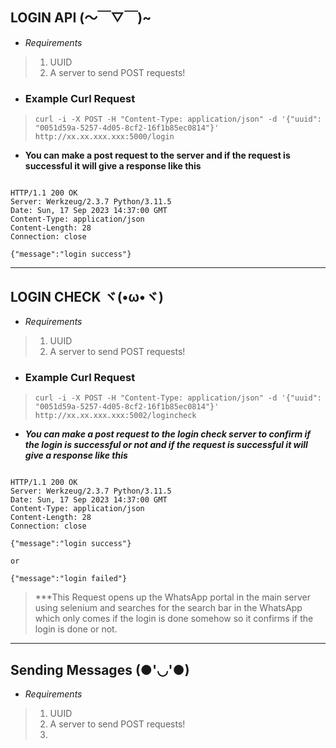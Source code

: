 ## LOGIN API (～￣▽￣)~

-   *Requirements*
> 1. UUID
> 2. A server to send POST requests! 

- ### Example Curl Request
>  `curl -i -X POST -H "Content-Type: application/json" -d '{"uuid": "0051d59a-5257-4d05-8cf2-16f1b85ec0814"}' http://xx.xx.xxx.xxx:5000/login` 


- **You can make a post request to the server and if the request is successful it will give a response like this**

```

HTTP/1.1 200 OK
Server: Werkzeug/2.3.7 Python/3.11.5
Date: Sun, 17 Sep 2023 14:37:00 GMT
Content-Type: application/json
Content-Length: 28
Connection: close

{"message":"login success"}

```


******************************************************************************


## LOGIN CHECK ヾ(•ω•ヾ)

-   *Requirements*
> 1. UUID
> 2. A server to send POST requests! 


- ### Example Curl Request
>  `curl -i -X POST -H "Content-Type: application/json" -d '{"uuid": "0051d59a-5257-4d05-8cf2-16f1b85ec0814"}' http://xx.xx.xxx.xxx:5002/logincheck` 

- ***You can make a post request to the login check server to confirm if the login is successful or not and if the request is successful it will give a response like this***

```

HTTP/1.1 200 OK
Server: Werkzeug/2.3.7 Python/3.11.5
Date: Sun, 17 Sep 2023 14:37:00 GMT
Content-Type: application/json
Content-Length: 28
Connection: close

{"message":"login success"}

or 

{"message":"login failed"}

```

> ***This Request opens up the WhatsApp portal in the main server using selenium and searches for the search bar in the WhatsApp which only comes if the login is done somehow so it confirms if the login is done or not. 


******************************************************************************

## Sending Messages (●'◡'●)


-   *Requirements*
> 1. UUID
> 2. A server to send POST requests! 
> 3. 
